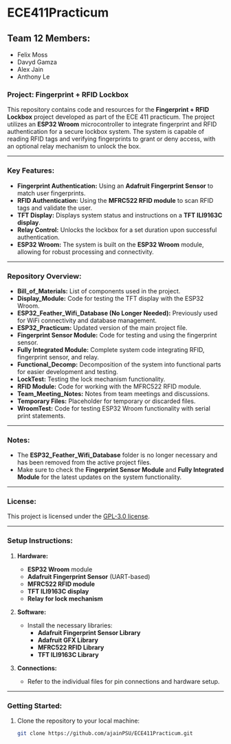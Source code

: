 # ECE411Practicum

## Team 12 Members:
- Felix Moss
- Davyd Gamza
- Alex Jain
- Anthony Le

### Project: Fingerprint + RFID Lockbox

This repository contains code and resources for the **Fingerprint + RFID Lockbox** project developed as part of the ECE 411 practicum. The project utilizes an **ESP32 Wroom** microcontroller to integrate fingerprint and RFID authentication for a secure lockbox system. The system is capable of reading RFID tags and verifying fingerprints to grant or deny access, with an optional relay mechanism to unlock the box.

---

### Key Features:

- **Fingerprint Authentication:** Using an **Adafruit Fingerprint Sensor** to match user fingerprints.
- **RFID Authentication:** Using the **MFRC522 RFID module** to scan RFID tags and validate the user.
- **TFT Display:** Displays system status and instructions on a **TFT ILI9163C display**.
- **Relay Control:** Unlocks the lockbox for a set duration upon successful authentication.
- **ESP32 Wroom:** The system is built on the **ESP32 Wroom** module, allowing for robust processing and connectivity.

---

### Repository Overview:

- **Bill_of_Materials:** List of components used in the project.
- **Display_Module:** Code for testing the TFT display with the ESP32 Wroom.
- **ESP32_Feather_Wifi_Database (No Longer Needed):** Previously used for WiFi connectivity and database management.
- **ESP32_Practicum:** Updated version of the main project file.
- **Fingerprint Sensor Module:** Code for testing and using the fingerprint sensor.
- **Fully Integrated Module:** Complete system code integrating RFID, fingerprint sensor, and relay.
- **Functional_Decomp:** Decomposition of the system into functional parts for easier development and testing.
- **LockTest:** Testing the lock mechanism functionality.
- **RFID Module:** Code for working with the MFRC522 RFID module.
- **Team_Meeting_Notes:** Notes from team meetings and discussions.
- **Temporary Files:** Placeholder for temporary or discarded files.
- **WroomTest:** Code for testing ESP32 Wroom functionality with serial print statements.

---

### Notes:
- The **ESP32_Feather_Wifi_Database** folder is no longer necessary and has been removed from the active project files.
- Make sure to check the **Fingerprint Sensor Module** and **Fully Integrated Module** for the latest updates on the system functionality.

---

### License:
This project is licensed under the [GPL-3.0 license](LICENSE).

---

### Setup Instructions:

1. **Hardware:**
   - **ESP32 Wroom** module
   - **Adafruit Fingerprint Sensor** (UART-based)
   - **MFRC522 RFID module**
   - **TFT ILI9163C display**
   - **Relay for lock mechanism**

2. **Software:**
   - Install the necessary libraries:
     - **Adafruit Fingerprint Sensor Library**
     - **Adafruit GFX Library**
     - **MFRC522 RFID Library**
     - **TFT ILI9163C Library**

3. **Connections:**
   - Refer to the individual files for pin connections and hardware setup.

---

### Getting Started:
1. Clone the repository to your local machine:
   ```bash
   git clone https://github.com/ajainPSU/ECE411Practicum.git
